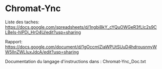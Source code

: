 # Chromat-Ync
Liste des taches: https://docs.google.com/spreadsheets/d/1ngbi8kY_cYQuOWGeR3fLlc2s9CLBeIs-hlPDj_HrO4U/edit?usp=sharing

Rapport: https://docs.google.com/document/d/1gOccmIZiaWPUtSUuD4hdrousnnyWW5lInZWLIuxJdcA/edit?usp=sharing

Documentation du langage d'instructions dans : Chromat-Ync_Doc.txt
